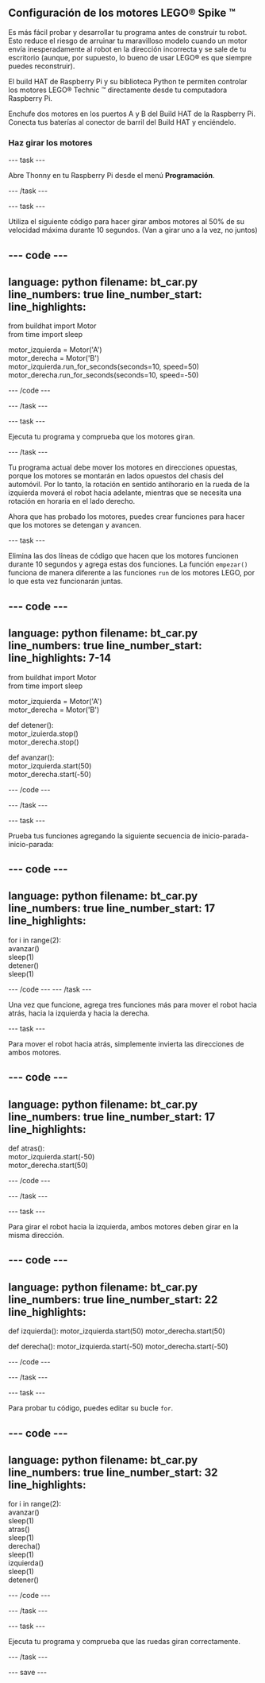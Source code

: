 ## Configuración de los motores LEGO® Spike ™

Es más fácil probar y desarrollar tu programa antes de construir tu robot. Esto reduce el riesgo de arruinar tu maravilloso modelo cuando un motor envía inesperadamente al robot en la dirección incorrecta y se sale de tu escritorio (aunque, por supuesto, lo bueno de usar LEGO® es que siempre puedes reconstruir).

El build HAT de Raspberry Pi y su biblioteca Python te permiten controlar los motores LEGO® Technic ™ directamente desde tu computadora Raspberry Pi.

Enchufe dos motores en los puertos A y B del Build HAT de la Raspberry Pi. Conecta tus baterías al conector de barril del Build HAT y enciéndelo.

### Haz girar los motores

--- task ---

Abre Thonny en tu Raspberry Pi desde el menú **Programación**.

--- /task ---

--- task ---

Utiliza el siguiente código para hacer girar ambos motores al 50% de su velocidad máxima durante 10 segundos. (Van a girar uno a la vez, no juntos)

--- code ---
---
language: python 
filename: bt_car.py 
line_numbers: true 
line_number_start:
line_highlights:
---

from buildhat import Motor   
from time import sleep

motor_izquierda = Motor('A')   
motor_derecha = Motor('B')   
motor_izquierda.run_for_seconds(seconds=10, speed=50)   
motor_derecha.run_for_seconds(seconds=10, speed=-50)

--- /code ---

--- /task ---

--- task ---

Ejecuta tu programa y comprueba que los motores giran.

--- /task ---

Tu programa actual debe mover los motores en direcciones opuestas, porque los motores se montarán en lados opuestos del chasis del automóvil. Por lo tanto, la rotación en sentido antihorario en la rueda de la izquierda moverá el robot hacia adelante, mientras que se necesita una rotación en horaria en el lado derecho.

Ahora que has probado los motores, puedes crear funciones para hacer que los motores se detengan y avancen.

--- task ---

Elimina las dos líneas de código que hacen que los motores funcionen durante 10 segundos y agrega estas dos funciones. La función `empezar()` funciona de manera diferente a las funciones `run` de los motores LEGO, por lo que esta vez funcionarán juntas.

--- code ---
---
language: python 
filename: bt_car.py 
line_numbers: true 
line_number_start:
line_highlights: 7-14
---

from buildhat import Motor   
from time import sleep

motor_izquierda = Motor('A')    
motor_derecha = Motor('B')

def detener():    
    motor_izuierda.stop()    
    motor_derecha.stop()


def avanzar():     
    motor_izquierda.start(50)     
    motor_derecha.start(-50)


--- /code ---

--- /task ---

--- task ---

Prueba tus funciones agregando la siguiente secuencia de inicio-parada-inicio-parada:

--- code ---
---
language: python 
filename: bt_car.py 
line_numbers: true 
line_number_start: 17
line_highlights:
---

for i in range(2):    
    avanzar()    
    sleep(1)    
    detener()    
    sleep(1)

--- /code ---
--- /task ---


Una vez que funcione, agrega tres funciones más para mover el robot hacia atrás, hacia la izquierda y hacia la derecha.

--- task ---

Para mover el robot hacia atrás, simplemente invierta las direcciones de ambos motores.

--- code ---
---
language: python 
filename: bt_car.py 
line_numbers: true 
line_number_start: 17
line_highlights:
---

def atras():    
    motor_izquierda.start(-50)     
    motor_derecha.start(50)


--- /code ---

--- /task ---

--- task ---

Para girar el robot hacia la izquierda, ambos motores deben girar en la misma dirección.

--- code ---
---
language: python 
filename: bt_car.py 
line_numbers: true 
line_number_start: 22
line_highlights:
---

def izquierda(): 
    motor_izquierda.start(50) 
    motor_derecha.start(50)


def derecha(): 
    motor_izquierda.start(-50) 
    motor_derecha.start(-50)


--- /code ---

--- /task ---

--- task ---

Para probar tu código, puedes editar su bucle `for`.

--- code ---
---
language: python 
filename: bt_car.py 
line_numbers: true 
line_number_start: 32
line_highlights:
---

for i in range(2):    
    avanzar()     
    sleep(1)     
    atras()     
    sleep(1)     
    derecha()     
    sleep(1)     
    izquierda()      
    sleep(1)      
    detener()

--- /code ---

--- /task ---

--- task ---

Ejecuta tu programa y comprueba que las ruedas giran correctamente.

--- /task ---

--- save ---
